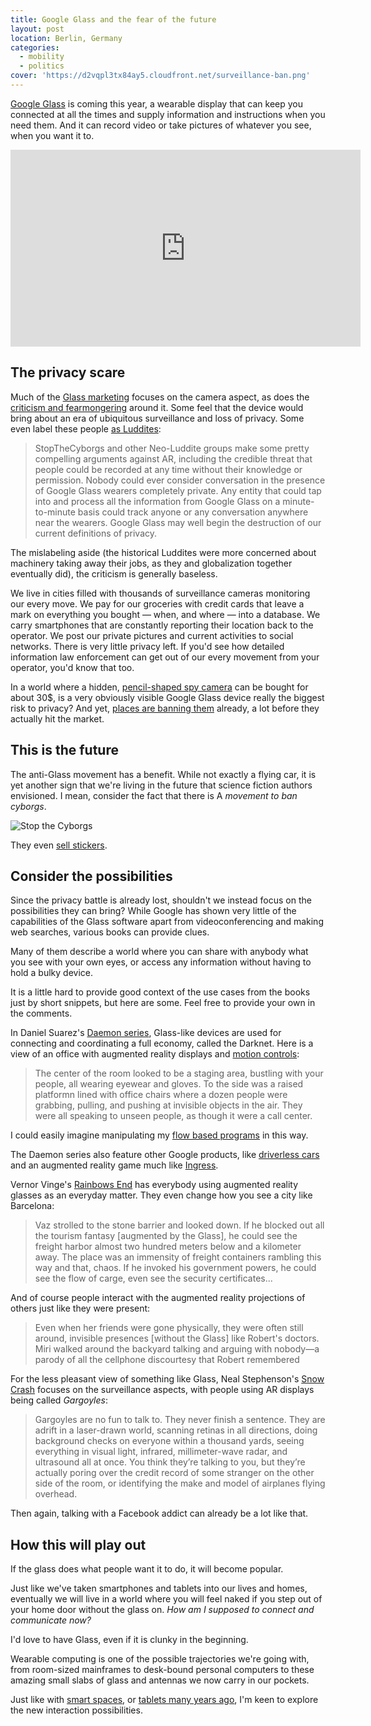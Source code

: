 ```yaml
---
title: Google Glass and the fear of the future
layout: post
location: Berlin, Germany
categories:
  - mobility
  - politics
cover: 'https://d2vqpl3tx84ay5.cloudfront.net/surveillance-ban.png'
---
```

[Google Glass](http://www.google.com/glass/start/) is coming this year, a wearable display that can keep you connected at all the times and supply information and instructions when you need them. And it can record video or take pictures of whatever you see, when you want it to.

<iframe width="560" height="315" src="http://www.youtube.com/embed/v1uyQZNg2vE" frameborder="0" allowfullscreen></iframe>

## The privacy scare

Much of the [Glass marketing](http://www.google.com/glass/start/how-it-feels/) focuses on the camera aspect, as does the [criticism and fearmongering](http://stopthecyborgs.org/about/) around it. Some feel that the device would bring about an era of ubiquitous surveillance and loss of privacy. Some even label these people [as Luddites](http://www.internetevolution.com/author.asp?section_id=2724&doc_id=260938&):

> StopTheCyborgs and other Neo-Luddite groups make some pretty compelling arguments against AR, including the credible threat that people could be recorded at any time without their knowledge or permission. Nobody could ever consider conversation in the presence of Google Glass wearers completely private. Any entity that could tap into and process all the information from Google Glass on a minute-to-minute basis could track anyone or any conversation anywhere near the wearers. Google Glass may well begin the destruction of our current definitions of privacy.

The mislabeling aside (the historical Luddites were more concerned about machinery taking away their jobs, as they and globalization together eventually did), the criticism is generally baseless.

We live in cities filled with thousands of surveillance cameras monitoring our every move. We pay for our groceries with credit cards that leave a mark on everything you bought &mdash; when, and where &mdash; into a database. We carry smartphones that are constantly reporting their location back to the operator. We post our private pictures and current activities to social networks. There is very little privacy left. If you'd see how detailed information law enforcement can get out of our every movement from your operator, you'd know that too.

In a world where a hidden, [pencil-shaped spy camera](http://www.pathgadget.com/spy-pen-page-1.html) can be bought for about 30$, is a very obviously visible Google Glass device really the biggest risk to privacy? And yet, [places are banning them](http://arstechnica.com/gadgets/2013/03/seattle-bar-bans-google-glass-still-loves-beer-goggles/) already, a lot before they actually hit the market.

## This is the future

The anti-Glass movement has a benefit. While not exactly a flying car, it is yet another sign that we're living in the future that science fiction authors envisioned. I mean, consider the fact that there is A *movement to ban cyborgs*.

![Stop the Cyborgs](https://d2vqpl3tx84ay5.cloudfront.net/surveillance-ban.png)

They even [sell stickers](http://www.redbubble.com/people/stopthecyborgs).

## Consider the possibilities

Since the privacy battle is already lost, shouldn't we instead focus on the possibilities they can bring? While Google has shown very little of the capabilities of the Glass software apart from videoconferencing and making web searches, various books can provide clues. 

Many of them describe a world where you can share with anybody what you see with your own eyes, or access any information without having to hold a bulky device.

It is a little hard to provide good context of the use cases from the books just by short snippets, but here are some. Feel free to provide your own in the comments.

In Daniel Suarez's [Daemon series](http://en.wikipedia.org/wiki/Daemon_%28technothriller_series%29), Glass-like devices are used for connecting and coordinating a full economy, called the Darknet. Here is a view of an office with augmented reality displays and [motion controls](https://www.leapmotion.com/):

> The center of the room looked to be a staging area, bustling with your people, all wearing eyewear and gloves. To the side was a raised platformn lined with office chairs where a dozen people were grabbing, pulling, and pushing at invisible objects in the air. They were all speaking to unseen people, as though it were a call center.

I could easily imagine manipulating my [flow based programs](http://noflojs.org) in this way.

The Daemon series also feature other Google products, like [driverless cars](http://en.wikipedia.org/wiki/Google_driverless_car) and an augmented reality game much like [Ingress](http://www.ingress.com/).

Vernor Vinge's [Rainbows End](http://en.wikipedia.org/wiki/Rainbows_End) has everybody using augmented reality glasses as an everyday matter. They even change how you see a city like Barcelona:

> Vaz strolled to the stone barrier and looked down. If he blocked out all the tourism fantasy [augmented by the Glass], he could see the freight harbor almost two hundred meters below and a kilometer away. The place was an immensity of freight containers rambling this way and that, chaos. If he invoked his government powers, he could see the flow of carge, even see the security certificates...

And of course people interact with the augmented reality projections of others just like they were present:

> Even when her friends were gone physically, they were often still around, invisible presences [without the Glass] like Robert's doctors. Miri walked around the backyard talking and arguing with nobody&mdash;a parody of all the cellphone discourtesy that Robert remembered

For the less pleasant view of something like Glass, Neal Stephenson's [Snow Crash](http://en.wikipedia.org/wiki/Snow_Crash) focuses on the surveillance aspects, with people using AR displays being called *Gargoyles*:

> Gargoyles are no fun to talk to. They never finish a sentence. They are adrift in a laser-drawn world, scanning retinas in all directions, doing background checks on everyone within a thousand yards, seeing everything in visual light, infrared, millimeter-wave radar, and ultrasound all at once. You think they’re talking to you, but they’re actually poring over the credit record of some stranger on the other side of the room, or identifying the make and model of airplanes flying overhead.

Then again, talking with a Facebook addict can already be a lot like that.

## How this will play out

If the glass does what people want it to do, it will become popular.

Just like we've taken smartphones and tablets into our lives and homes, eventually we will live in a world where you will feel naked if you step out of your home door without the glass on. *How am I supposed to connect and communicate now?*

I'd love to have Glass, even if it is clunky in the beginning.

Wearable computing is one of the possible trajectories we're going with, from room-sized mainframes to desk-bound personal computers to these amazing small slabs of glass and antennas we now carry in our pockets.

Just like with [smart spaces](http://bergie.iki.fi/blog/smart-collaboration-space/), or [tablets many years ago](http://bergie.iki.fi/blog/the-real-hitchhiker-s-guide-to-the-galaxy/), I'm keen to explore the new interaction possibilities.
